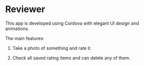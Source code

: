 # Reviewer
This app is developed using Cordova with elegant UI design and animations.

The main features:

1. Take a photo of something and rate it.

2. Check all saved rating items and can delete any of them.
